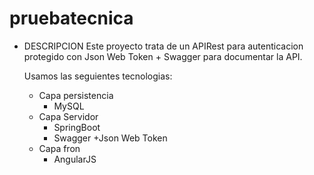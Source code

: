 # pruebatecnica


- DESCRIPCION
	Este proyecto trata de un APIRest para autenticacion protegido con Json Web Token + Swagger para documentar la API.

	Usamos las seguientes tecnologias:

	- Capa persistencia
		+ MySQL
	- Capa Servidor
		+ SpringBoot
		+ Swagger
		+Json Web Token
	- Capa fron
		+ AngularJS






